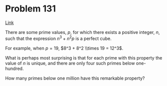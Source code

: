 # Problem 131

[Link](https://projecteuler.net/problem=131)

There are some prime values, $p$, for which there exists a positive integer, $n$, such that the expression $n^3 + n^2p$ is a perfect cube.

For example, when $p = 19$, $8^3 + 8^2 \\times 19 = 12^3$.

What is perhaps most surprising is that for each prime with this property the value of $n$ is unique, and there are only four such primes below one-hundred.

How many primes below one million have this remarkable property?